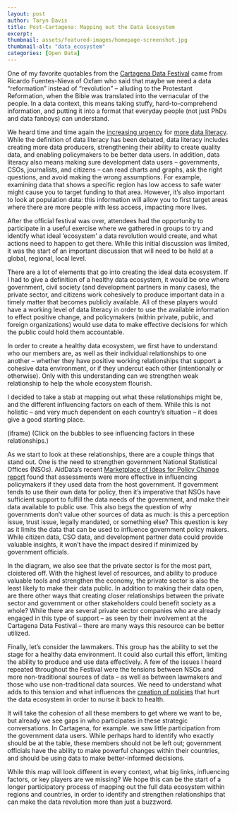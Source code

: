 ```yaml
---
layout: post
author: Taryn Davis
title: Post-Cartagena: Mapping out the Data Ecosystem
excerpt:
thumbnail: assets/featured-images/homepage-screenshot.jpg
thumbnail-alt: "data_ecosystem"
categories: [Open Data]
---
```


One of my favorite quotables from the [Cartagena Data Festival](http://www.cartagenadatafest2015.org/) came from Ricardo Fuentes-Nieva of Oxfam who said that maybe we need a data “reformation” instead of “revolution” – alluding to the Protestant Reformation, when the Bible was translated into the vernacular of the people. In a data context, this means taking stuffy, hard-to-comprehend information, and putting it into a format that everyday people (not just PhDs and data fanboys) can understand.

We heard time and time again the [increasing urgency](http://www.ids.ac.uk/opinion/making-sense-of-data-goes-beyond-counting-numbers) for [more data literacy](http://datarevolution.paris21.org/sites/default/files/60-second%20guide.pdf). While the definition of data literacy has been debated, data literacy includes creating more data producers, strengthening their ability to create quality data, and enabling policymakers to be better data users. In addition, data literacy also means making sure development data users – governments, CSOs, journalists, and citizens – can read charts and graphs, ask the right questions, and avoid making the wrong assumptions. For example, examining data that shows a specific region has low access to safe water might cause you to target funding to that area. However, it’s also important to look at population data: this information will allow you to first target areas where there are more people with less access, impacting more lives.  

After the official festival was over, attendees had the opportunity to participate in a useful exercise where we gathered in groups to try and identify what ideal ‘ecosystem’ a data revolution would create, and what actions need to happen to get there. While this initial discussion was limited, it was the start of an important discussion that will need to be held at a global, regional, local level.

There are a lot of elements that go into creating the ideal data ecosystem. If I had to give a definition of a healthy data ecosystem, it would be one where government, civil society (and development partners in many cases), the private sector, and citizens work cohesively to produce important data in a timely matter that becomes publicly available. All of these players would have a working level of data literacy in order to use the available information to effect positive change, and policymakers (within private, public, and foreign organizations) would use data to make effective decisions for which the public could hold them accountable. 

In order to create a healthy data ecosystem, we first have to understand who our members are, as well as their individual relationships to one another – whether they have positive working relationships that support a cohesive data environment, or if they undercut each other (intentionally or otherwise). Only with this understanding can we strengthen weak relationship to help the whole ecosystem flourish.
 
I decided to take a stab at mapping out what these relationships might be, and the different influencing factors on each of them. While this is not holistic – and very much dependent on each country’s situation – it does give a good starting place.

(iframe)
(Click on the bubbles to see influencing factors in these relationships.)

As we start to look at these relationships, there are a couple things that stand out. One is the need to strengthen government National Statistical Offices (NSOs). AidData’s recent [Marketplace of Ideas for Policy Change report](http://aiddata.org/blog/new-marketplace-of-ideas-for-policy-change-report-shows-how-external-sources-of-analysis-and-advice) found that assessments were more effective in influencing policymakers if they used data from the host government. If government tends to use their own data for policy, then it’s imperative that NSOs have sufficient support to fulfill the data needs of the government, and make their data available to public use. This also begs the question of why governments don’t value other sources of data as much: is this a perception issue, trust issue, legally mandated, or something else? This question is key as it limits the data that can be used to influence government policy makers. While citizen data, CSO data, and development partner data could provide valuable insights, it won’t have the impact desired if minimized by government officials.

In the diagram, we also see that the private sector is for the most part, cloistered off. With the highest level of resources, and ability to produce valuable tools and strengthen the economy, the private sector is also the least likely to make their data public. In addition to making their data open, are there other ways that creating closer relationships between the private sector and government or other stakeholders could benefit society as a whole? While there are several private sector companies who are already engaged in this type of support – as seen by their involvement at the Cartagena Data Festival – there are many ways this resource can be better utilized.

Finally, let’s consider the lawmakers. This group has the ability to set the stage for a healthy data environment. It could also curtail this effort, limiting the ability to produce and use data effectively. A few of the issues I heard repeated throughout the Festival were the tensions between NSOs and more non-traditional sources of data – as well as between lawmakers and those who use non-traditional data sources. We need to understand what adds to this tension and what influences the [creation of policies](http://www.thecitizen.co.tz/News/national/-Unofficial--data-could-land-you-behind-bars/-/1840392/2667134/-/item/0/-/ke6k5z/-/index.html) that hurt the data ecosystem in order to nurse it back to health.

It will take the cohesion of all these members to get where we want to be, but already we see gaps in who participates in these strategic conversations. In Cartagena, for example. we saw little participation from the government data users. While perhaps hard to identify who exactly should be at the table, these members should not be left out; government officials have the ability to make powerful changes within their countries, and should be using data to make better-informed decisions.
 
While this map will look different in every context, what big links, influencing factors, or key players are we missing? We hope this can be the start of a longer participatory process of mapping out the full data ecosystem within regions and countries, in order to identify and strengthen relationships that can make the data revolution more than just a buzzword.

